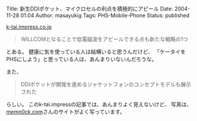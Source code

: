 Title: 新生DDIポケット、マイクロセルの利点を積極的にアピール
Date: 2004-11-28 01:04
Author: masayukig
Tags: PHS-Mobile-Phone
Status: published

[k-tai.impress.co.jp](http://k-tai.impress.co.jp/cda/article/news_toppage/21574.html)

> WILLCOMとなることで低電磁波をアピールできる点も新たな戦略の1つ

とある。
健康に気を使っている人は結構いると思うんだけど、
「ケータイをPHSにしよう」と思っている人は、あんまりいないんだろうな。

また、

> DDIポケットが開発を進めるジャケットフォンのコンセプトモデルも展示された

らしい。
このk-tai.impressの記事では、あんまりよく見えないけど、
写真は、[memn0ck.com](http://d.memn0ck.com/index.cgi?AirH%22%2FJacketPhone)さんのサイトがよく写っています。
